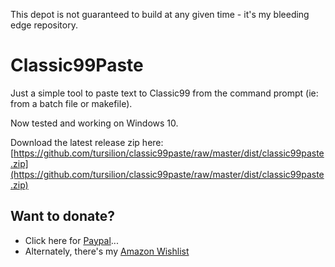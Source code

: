 This depot is not guaranteed to build at any given time - it's my bleeding edge repository.

Classic99Paste
==============

Just a simple tool to paste text to Classic99 from the command prompt (ie: from a batch file or makefile).

Now tested and working on Windows 10.

Download the latest release zip here: [https://github.com/tursilion/classic99paste/raw/master/dist/classic99paste.zip](https://github.com/tursilion/classic99paste/raw/master/dist/classic99paste.zip)

Want to donate?
---------------

- Click here for [Paypal](https://PayPal.Me/tursilion)...
- Alternately, there's my [Amazon Wishlist](http://www.amazon.com/gp/registry/2AFCOAM5DD1L6/ref=cm_aya_wl/103-5991996-6483001)


